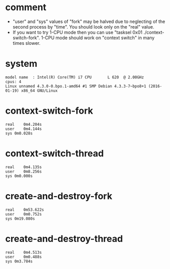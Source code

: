 comment
=======

* "user" and "sys" values of "fork" may be halved due to neglecting of the second process by "time". You should look only on the "real" value.
* If you want to try 1-CPU mode then you can use "tasksel 0x01 ./context-switch-fork". 1-CPU mode should work on "context switch" in many times slower.

system
======

```
model name	: Intel(R) Core(TM) i7 CPU       L 620  @ 2.00GHz
cpus: 4
Linux unnamed 4.3.0-0.bpo.1-amd64 #1 SMP Debian 4.3.3-7~bpo8+1 (2016-01-19) x86_64 GNU/Linux
```

context-switch-fork
===================

```
real	0m4.204s
user	0m4.144s
sys	0m0.028s
```

context-switch-thread
=====================

```
real	0m4.135s
user	0m8.256s
sys	0m0.000s
```

create-and-destroy-fork
=======================

```
real	0m53.622s
user	0m0.752s
sys	0m19.080s
```

create-and-destroy-thread
=========================

```
real	0m4.513s
user	0m0.488s
sys	0m3.784s
```

